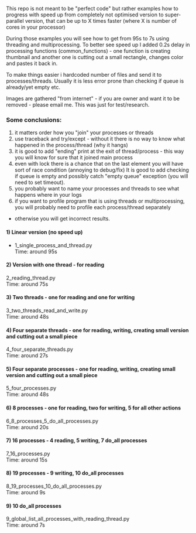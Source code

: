 This repo is not meant to be "perfect code" but rather examples how to progress with speed up from
completely not optimised version to super-parallel version, that can be up to X times faster 
(where X is number of cores in your processor)

During those examples you will see how to get from 95s to 7s using threading and multiprocessing.
To better see speed up I added 0.2s delay in processing functions (common_functions) - one function is creating thumbnail and another one is cutting out a small rectangle, changes color and pastes it back in.

To make things easier i hardcoded number of files and send it to processes/threads. Usually it is less error prone than checking
if queue is already/yet empty etc.

Images are gathered "from internet" - if you are owner and want it to be removed - please email me. This was just for test/research.

### Some conclusions:
1) it matters order how you "join" your processes or threads
2) use traceback and try/except - without it there is no way to know what happened in the process/thread (why it hangs)
3) it is good to add "ending" print at the exit of thread/process - this way you will know for sure that it joined main process
4) even with lock there is a chance that on the last element you will have sort of race condition (annoying to debug/fix)
It is good to add checking if queue is empty and possibly catch "empty queue" exception (you will need to set timeout).
5) you probably want to name your processes and threads to see what happens where in your logs
6) if you want to profile program that is using threads or multiprocessing, you will probably need to profile each process/thread separately
- otherwise you will get incorrect results.




#### 1) Linear version (no speed up)
- 1_single_process_and_thread.py  
Time: around 95s  

#### 2) Version with one thread - for reading
2_reading_thread.py  
Time: around 75s  

#### 3) Two threads - one for reading and one for writing
3_two_threads_read_and_write.py  
Time: around 48s  

#### 4) Four separate threads - one for reading, writing, creating small version and cutting out a small piece
4_four_separate_threads.py  
Time: around 27s  

#### 5) Four separate processes - one for reading, writing, creating small version and cutting out a small piece
5_four_processes.py  
Time: around 48s  

#### 6) 8 processes - one for reading, two for writing, 5 for all other actions
6_8_processes_5_do_all_processes.py  
Time: around 20s  

#### 7) 16 processes - 4 reading, 5 writing, 7 do_all processes
7_16_processes.py  
Time: around 15s  

#### 8) 19 processes - 9 writing, 10 do_all processes
8_19_processes_10_do_all_processes.py  
Time: around 9s  

#### 9) 10 do_all processes 
9_global_list_all_processes_with_reading_thread.py  
Time: around 7s  


